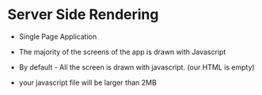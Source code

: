# Server Side Rendering

- Single Page Application
- The majority of the screens of the app is drawn with Javascript
- By default - All the screen is drawn with javascript. (our HTML is empty)

- your javascript file will be larger than 2MB

